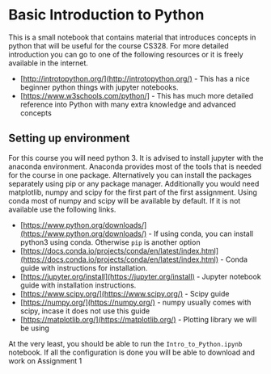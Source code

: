 # Basic Introduction to Python

This is a small notebook that contains material that introduces concepts in python that will be useful for the course CS328. For more detailed introduction you can go to one of the following resources or it is freely available in the internet.

- [http://introtopython.org/](http://introtopython.org/) - This has a nice beginner python things with jupyter notebooks.
- [https://www.w3schools.com/python/] - This has much more detailed reference into Python with many extra knowledge and advanced concepts

## Setting up environment

For this course you will need python 3. It is advised to install jupyter with the anaconda environment. Anaconda provides most of the tools that is needed for the course in one package. Alternatively you can install the packages separately using pip or any package manager. Additionally you would need matplotlib, numpy and scipy for the first part of the first assignment. Using conda most of numpy and scipy will be available by default. If it is not available use the following links.

- [https://www.python.org/downloads/](https://www.python.org/downloads/) - If using conda, you can install python3 using conda. Otherwise `pip` is another option
- [https://docs.conda.io/projects/conda/en/latest/index.html](https://docs.conda.io/projects/conda/en/latest/index.html) - Conda guide with instructions for installation.
- [https://jupyter.org/install](https://jupyter.org/install) - Jupyter notebook guide with installation instructions.
- [https://www.scipy.org/](https://www.scipy.org/) - Scipy guide
- [https://numpy.org/](https://numpy.org/) - numpy usually comes with scipy, incase it does not use this guide
- [https://matplotlib.org/](https://matplotlib.org/) - Plotting library we will be using

At the very least, you should be able to run the `Intro_to_Python.ipynb` notebook. If all the configuration is done you will be able to download and work on Assignment 1
